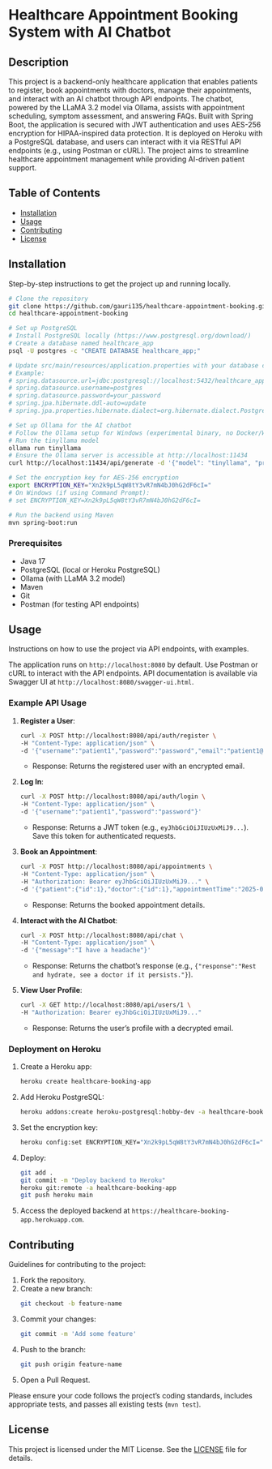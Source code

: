 # Healthcare Appointment Booking System with AI Chatbot

## Description
This project is a backend-only healthcare application that enables patients to register, book appointments with doctors, manage their appointments, and interact with an AI chatbot through API endpoints. The chatbot, powered by the LLaMA 3.2 model via Ollama, assists with appointment scheduling, symptom assessment, and answering FAQs. Built with Spring Boot, the application is secured with JWT authentication and uses AES-256 encryption for HIPAA-inspired data protection. It is deployed on Heroku with a PostgreSQL database, and users can interact with it via RESTful API endpoints (e.g., using Postman or cURL). The project aims to streamline healthcare appointment management while providing AI-driven patient support.

## Table of Contents
- [Installation](#installation)
- [Usage](#usage)
- [Contributing](#contributing)
- [License](#license)

## Installation
Step-by-step instructions to get the project up and running locally.

```bash
# Clone the repository
git clone https://github.com/gauri135/healthcare-appointment-booking.git
cd healthcare-appointment-booking

# Set up PostgreSQL
# Install PostgreSQL locally (https://www.postgresql.org/download/)
# Create a database named healthcare_app
psql -U postgres -c "CREATE DATABASE healthcare_app;"

# Update src/main/resources/application.properties with your database credentials
# Example:
# spring.datasource.url=jdbc:postgresql://localhost:5432/healthcare_app
# spring.datasource.username=postgres
# spring.datasource.password=your_password
# spring.jpa.hibernate.ddl-auto=update
# spring.jpa.properties.hibernate.dialect=org.hibernate.dialect.PostgreSQLDialect

# Set up Ollama for the AI chatbot
# Follow the Ollama setup for Windows (experimental binary, no Docker/WSL, as per setup on May 2, 2025)
# Run the tinyllama model
ollama run tinyllama
# Ensure the Ollama server is accessible at http://localhost:11434
curl http://localhost:11434/api/generate -d '{"model": "tinyllama", "prompt": "Hello"}'

# Set the encryption key for AES-256 encryption
export ENCRYPTION_KEY="Xn2k9pL5qW8tY3vR7mN4bJ0hG2dF6cI="
# On Windows (if using Command Prompt):
# set ENCRYPTION_KEY=Xn2k9pL5qW8tY3vR7mN4bJ0hG2dF6cI=

# Run the backend using Maven
mvn spring-boot:run
```

### Prerequisites
- Java 17
- PostgreSQL (local or Heroku PostgreSQL)
- Ollama (with LLaMA 3.2 model)
- Maven
- Git
- Postman (for testing API endpoints)

## Usage
Instructions on how to use the project via API endpoints, with examples.

The application runs on `http://localhost:8080` by default. Use Postman or cURL to interact with the API endpoints. API documentation is available via Swagger UI at `http://localhost:8080/swagger-ui.html`.

### Example API Usage
1. **Register a User**:
   ```bash
   curl -X POST http://localhost:8080/api/auth/register \
   -H "Content-Type: application/json" \
   -d '{"username":"patient1","password":"password","email":"patient1@example.com","role":"PATIENT"}'
   ```
   - Response: Returns the registered user with an encrypted email.

2. **Log In**:
   ```bash
   curl -X POST http://localhost:8080/api/auth/login \
   -H "Content-Type: application/json" \
   -d '{"username":"patient1","password":"password"}'
   ```
   - Response: Returns a JWT token (e.g., `eyJhbGciOiJIUzUxMiJ9...`). Save this token for authenticated requests.

3. **Book an Appointment**:
   ```bash
   curl -X POST http://localhost:8080/api/appointments \
   -H "Content-Type: application/json" \
   -H "Authorization: Bearer eyJhbGciOiJIUzUxMiJ9..." \
   -d '{"patient":{"id":1},"doctor":{"id":1},"appointmentTime":"2025-05-06T10:00:00","status":"SCHEDULED"}'
   ```
   - Response: Returns the booked appointment details.

4. **Interact with the AI Chatbot**:
   ```bash
   curl -X POST http://localhost:8080/api/chat \
   -H "Content-Type: application/json" \
   -d '{"message":"I have a headache"}'
   ```
   - Response: Returns the chatbot’s response (e.g., `{"response":"Rest and hydrate, see a doctor if it persists."}`).

5. **View User Profile**:
   ```bash
   curl -X GET http://localhost:8080/api/users/1 \
   -H "Authorization: Bearer eyJhbGciOiJIUzUxMiJ9..."
   ```
   - Response: Returns the user’s profile with a decrypted email.

### Deployment on Heroku
1. Create a Heroku app:
   ```bash
   heroku create healthcare-booking-app
   ```
2. Add Heroku PostgreSQL:
   ```bash
   heroku addons:create heroku-postgresql:hobby-dev -a healthcare-booking-app
   ```
3. Set the encryption key:
   ```bash
   heroku config:set ENCRYPTION_KEY="Xn2k9pL5qW8tY3vR7mN4bJ0hG2dF6cI=" -a healthcare-booking-app
   ```
4. Deploy:
   ```bash
   git add .
   git commit -m "Deploy backend to Heroku"
   heroku git:remote -a healthcare-booking-app
   git push heroku main
   ```
5. Access the deployed backend at `https://healthcare-booking-app.herokuapp.com`.

## Contributing
Guidelines for contributing to the project:

1. Fork the repository.
2. Create a new branch:
   ```bash
   git checkout -b feature-name
   ```
3. Commit your changes:
   ```bash
   git commit -m 'Add some feature'
   ```
4. Push to the branch:
   ```bash
   git push origin feature-name
   ```
5. Open a Pull Request.

Please ensure your code follows the project’s coding standards, includes appropriate tests, and passes all existing tests (`mvn test`).

## License
This project is licensed under the MIT License. See the [LICENSE](LICENSE) file for details.
